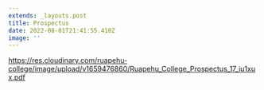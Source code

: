 ```yaml
---
extends: _layouts.post
title: Prospectus
date: 2022-08-01T21:41:55.410Z
image: ''
---
```

<https://res.cloudinary.com/ruapehu-college/image/upload/v1659476860/Ruapehu_College_Prospectus_17_iu1xux.pdf>
